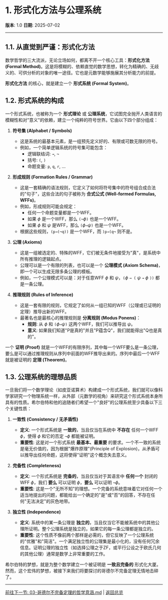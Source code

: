 # 1. 形式化方法与公理系统

**版本**: 1.0
**日期**: 2025-07-02

---

## 1.1. 从直觉到严谨：形式化方法

数学哲学的三大流派，无论立场如何，都离不开一个核心工具：**形式化方法 (Formal Method)**。这是将模糊的、依赖直觉的数学思想，转化为精确的、无歧义的、可供分析的对象的唯一途径。它也是元数学能够施展其分析能力的前提。

**形式化方法** 的核心，就是建立一个 **形式系统 (Formal System)**。

## 1.2. 形式系统的构成

一个形式系统，也被称为一个 **形式理论** 或 **公理系统**，它试图完全抛开人类语言的模糊性和对"意义"的依赖，建立一个纯粹的符号世界。它由以下四个部分组成：

1. **符号集 (Alphabet / Symbols)**
    * 这是系统的最基本元素，是一组预先定义好的、有限或可数无限的符号。
    * 例如，一个简单逻辑系统的符号集可能包含：
        * 逻辑联结词: `→`, `¬`
        * 括号: `(`, `)`
        * 命题变量: `p`, `q`, `r`, ...

2. **形成规则 (Formation Rules / Grammar)**
    * 这是一套精确的语法规则，它定义了如何将符号集中的符号组合成合法的"句子"，这些合法的句子被称为 **合式公式 (Well-formed Formulas, WFFs)**。
    * 例如，形成规则可能会规定：
        * 任何一个命题变量都是一个WFF。
        * 如果 $\phi$ 是一个WFF，那么 `(¬`$\phi$`)` 也是一个WFF。
        * 如果 $\phi$ 和 $\psi$ 是WFF，那么 `(`$\phi$`→`$\psi$`)` 也是一个WFF。
    * 根据这些规则，`(p→(¬q))` 是一个WFF，而 `)p→(q¬` 则不是。

3. **公理 (Axioms)**
    * 这是一组被选定的、特殊的WFF，它们被无条件地接受为"真"，是系统中所有推理的逻辑起点。
    * 公理可以是一个有限的列表，也可以是一个 **公理模式 (Axiom Schema)**，即一个可以生成无限多条公理的模板。
    * 例如，一个公理模式可以是：对于任意WFF $\phi$ 和 $\psi$，`(`$\phi$ `→ (` $\psi$ `→` $\phi$ `))` 都是一条公理。

4. **推理规则 (Rules of Inference)**
    * 这是一套有限的规则，它规定了如何从一组已知的WFF（公理或已证明的定理）推导出新的WFF。
    * 最著名也是最核心的推理规则是 **分离规则 (Modus Ponens)**：
        * **规则**: 从 $\phi$ 和 `(`$\phi$`→`$\psi$`)` 这两个WFF，我们可以推导出 $\psi$。
        * **意义**: 如果我们知道"P是真的"并且"P蕴含Q"，我们就能得出"Q也是真的"。

一个 **证明 (Proof)** 就是一个WFF的有限序列，其中每一个WFF要么是一条公理，要么是可以通过推理规则从序列中前面的WFF推导出来的。序列中最后一个WFF就是被证明的 **定理 (Theorem)**。

## 1.3. 公理系统的理想品质

一旦我们将一个数学理论（如皮亚诺算术）构建成一个形式系统，我们就可以像科学家研究一个物理系统一样，从外部（元数学的视角）来研究这个形式系统本身所具有的性质。希尔伯特和他的追随者们希望一个"良好"的公理系统至少具备以下三个关键性质：

1. **一致性 (Consistency / 无矛盾性)**
    * **定义**: 一个形式系统是 **一致的**，当且仅当在系统中 **不存在** 任何一个WFF $\phi$，使得 $\phi$ 和它的否定 `¬`$\phi$ 都能被证明。
    * **重要性**: 这是对一个形式系统 **最基本、最重要** 的要求。一个不一致的系统是毫无价值的，因为根据"爆炸原理"(Principle of Explosion)，从矛盾可以推导出任何命题，这将使得"证明"这个概念失去意义。

2. **完备性 (Completeness)**
    * **定义**: 一个形式系统是 **完备的**，当且仅当对于其语言中 **任何一个** 封闭的WFF $\phi$，我们 **要么** 可以证明 $\phi$，**要么** 可以证明 `¬`$\phi$。
    * **重要性**: 这是一个"无所不知"的理想。一个完备的系统意味着它对任何一个适当地提出的问题，都能给出一个确定的"是"或"否"的回答，不存在任何"无法决定"的灰色地带。

3. **独立性 (Independence)**
    * **定义**: 系统中的某一条公理是 **独立的**，当且仅当它不能被系统中的其他公理所证明。整个公理系统是独立的，如果它的每一条公理都是独立的。
    * **重要性**: 这个性质不像前两个那样是必需的，但它反映了一个公理系统的"优雅"和"简洁"。一个满足独立性的公理集是最小化的，没有任何冗余信息。证明公理的独立性（如选择公理之于ZF，或平行公设之于欧氏几何的其他公理）通常是数学上非常重要的工作。

希尔伯特的梦想，就是为整个数学建立一个被证明是 **一致且完备的** 形式化大厦。然而，这个宏伟的梦想，被接下来我们将要探讨的哥德尔不完备定理无情地击碎了。

---
[前往下一节: 03-哥德尔不完备定理的哲学意涵.md](./03-哥德尔不完备定理的哲学意涵.md) | [返回总览](./00-数学哲学与元数学总览.md)
